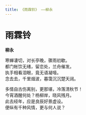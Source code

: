 ```yaml
---
title: 《雨霖铃》 ——柳永
---
```

# 雨霖铃

**柳永**

寒蝉凄切，对长亭晚，骤雨初歇。  
都门帐饮无绪，留恋处，兰舟催发。  
执手相看泪眼，竟无语凝噎。  
念去去，千里烟波，暮霭沉沉楚天阔。

多情自古伤离别，更那堪，冷落清秋节！  
今宵酒醒何处？杨柳岸，晓风残月。  
此去经年，应是良辰好景虚设。  
便纵有千种风情，更与何人说？
